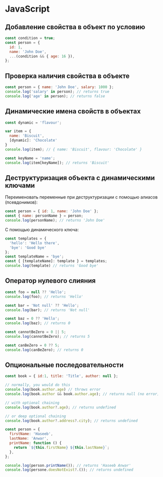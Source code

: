 # JavaScript
## Добавление свойства в объект по условию
```js
const condition = true;
const person = {
  id: 1,
  name: 'John Doe',
  ...(condition && { age: 16 }),
};
```
## Проверка наличия свойства в объекте
```js
const person = { name: 'John Doe', salary: 1000 };
console.log('salary' in person); // returns true
console.log('age' in person); // returns false
```
## Динамические имена свойств в объектах
```js
const dynamic = 'flavour';

var item = {
  name: 'Biscuit',
  [dynamic]: 'Chocolate'
}
console.log(item); // { name: 'Biscuit', flavour: 'Chocolate' }

const keyName = 'name';
console.log(item[keyName]); // returns 'Biscuit'
```
## Деструктуризация объекта с динамическими ключами
Переименовать переменные при деструктуризации с помощью алиасов (псевдонимов):
```js
const person = { id: 1, name: 'John Doe' };
const { name: personName } = person;
console.log(personName); // returns 'John Doe'
```
С помощью динамического ключа:
```js
const templates = {
  'hello': 'Hello there',
  'bye': 'Good bye'
};
const templateName = 'bye';
const { [templateName]: template } = templates;
console.log(template) // returns 'Good bye'
```
## Оператор нулевого слияния
```js
const foo = null ?? 'Hello';
console.log(foo); // returns 'Hello'

const bar = 'Not null' ?? 'Hello';
console.log(bar); // returns 'Not null'

const baz = 0 ?? 'Hello';
console.log(baz); // returns 0

const cannotBeZero = 0 || 5;
console.log(cannotBeZero); // returns 5

const canBeZero = 0 ?? 5;
console.log(canBeZero); // returns 0
```
## Опциональные последовательности
```js
const book = { id:1, title: 'Title', author: null };

// normally, you would do this
console.log(book.author.age) // throws error
console.log(book.author && book.author.age); // returns null (no error)

// with optional chaining
console.log(book.author?.age); // returns undefined

// or deep optional chaining
console.log(book.author?.address?.city); // returns undefined
```
```js
const person = {
  firstName: 'Haseeb',
  lastName: 'Anwar',
  printName: function () {
    return `${this.firstName} ${this.lastName}`;
  },
};

console.log(person.printName()); // returns 'Haseeb Anwar'
console.log(persone.doesNotExist?.()); // returns undefined
```
